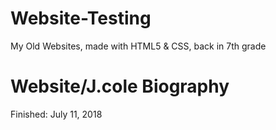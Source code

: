 # Website-Testing

My Old Websites, made with HTML5 & CSS, back in 7th grade

# Website/J.cole Biography

Finished: July 11, 2018

